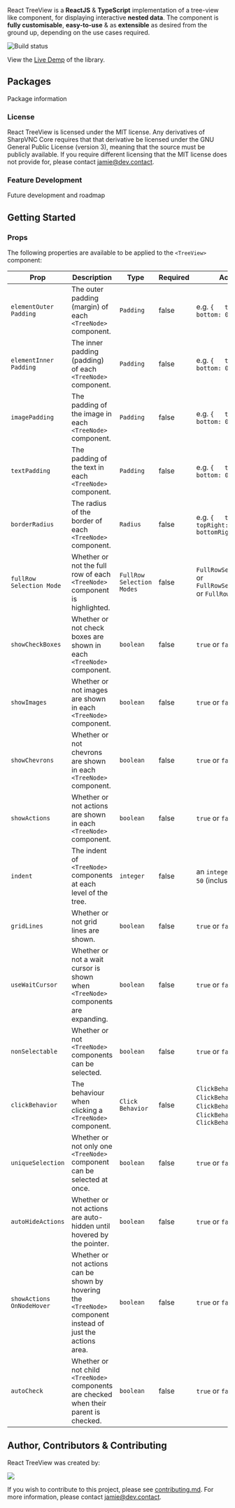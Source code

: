 React TreeView is a **ReactJS** & **TypeScript** implementation of a tree-view like component, for displaying interactive **nested data**. The component is **fully customisable**, **easy-to-use** & as **extensible** as desired from the ground up, depending on the use cases required.

![Build status](https://github.com/jamiehighfield/react-tree-view/actions/workflows/node.js.yml/badge.svg)

View the [Live Demp](https://highfield.dev) of the library.

## Packages

Package information

### License

React TreeView is licensed under the MIT license. Any derivatives of SharpVNC Core requires that that derivative be licensed under the GNU General Public License (version 3), meaning that the source must be publicly available. If you require different licensing that the MIT license does not provide for, please contact [jamie@dev.contact](mailto:jamie@dev.contact).

### Feature Development

Future development and roadmap

## Getting Started

### Props

The following properties are available to be applied to the `<TreeView>` component:

| Prop                      | Description                                                                                                  | Type                      | Required | Accepted Values                                                                                                                  |
|---------------------------|--------------------------------------------------------------------------------------------------------------|---------------------------|----------|----------------------------------------------------------------------------------------------------------------------------------|
| `elementOuter Padding`    | The outer padding (margin) of each `<TreeNode>` component.                                                   | `Padding`                 | false    | e.g. `{   top: 0,   left: 0,   bottom: 0,   right: 0 }`                                                                          |
| `elementInner Padding`    | The inner padding (padding) of each `<TreeNode>` component.                                                  | `Padding`                 | false    | e.g. `{   top: 0,   left: 0,   bottom: 0,   right: 0 }`                                                                          |
| `imagePadding`            | The padding of the image in each `<TreeNode>` component.                                                     | `Padding`                 | false    | e.g. `{   top: 0,   left: 0,   bottom: 0,   right: 0 }`                                                                          |
| `textPadding`             | The padding of the text in each `<TreeNode>` component.                                                      | `Padding`                 | false    | e.g. `{   top: 0,   left: 0,   bottom: 0,   right: 0 }`                                                                          |
| `borderRadius`            | The radius of the border of each `<TreeNode>` component.                                                     | `Radius`                  | false    | e.g. `{   topLeft: 0,   topRight: 0,   bottomLeft: 0,   bottomRight: 0 }`                                                        |
| `fullRow Selection Mode`  | Whether or not the full row of each `<TreeNode>` component is highlighted.                                   | `FullRow Selection Modes` | false    | `FullRowSelectionModes.Content` or `FullRowSelectionModes.Level` or `FullRowSelectionModes.Full`                                 |
| `showCheckBoxes`          | Whether or not check boxes are shown in each `<TreeNode>` component.                                         | `boolean`                 | false    | `true` or `false`                                                                                                                |
| `showImages`              | Whether or not images are shown in each `<TreeNode>` component.                                              | `boolean`                 | false    | `true` or `false`                                                                                                                |
| `showChevrons`            | Whether or not chevrons are shown in each `<TreeNode>` component.                                            | `boolean`                 | false    | `true` or `false`                                                                                                                |
| `showActions`             | Whether or not actions are shown in each `<TreeNode>` component.                                             | `boolean`                 | false    | `true` or `false`                                                                                                                |
| `indent`                  | The indent of `<TreeNode>` components at each level of the tree.                                             | `integer`                 | false    | an `integer` value between `25` & `50` (inclusive)                                                                               |
| `gridLines`               | Whether or not grid lines are shown.                                                                         | `boolean`                 | false    | `true` or `false`                                                                                                                |
| `useWaitCursor`           | Whether or not a wait cursor is shown when `<TreeNode>` components are expanding.                            | `boolean`                 | false    | `true` or `false`                                                                                                                |
| `nonSelectable`           | Whether or not `<TreeNode>` components can be selected.                                                      | `boolean`                 | false    | `true` or `false`                                                                                                                |
| `clickBehavior`           | The behaviour when clicking a `<TreeNode>` component.                                                        | `Click Behavior`          | false    | `ClickBehavior.None` or `ClickBehavior.Select` or `ClickBehavior.Check` or `ClickBehavior.Expand` or `ClickBehavior.SelectCheck` |
| `uniqueSelection`         | Whether or not only one `<TreeNode>` component can be selected at once.                                      | `boolean`                 | false    | `true` or `false`                                                                                                                |
| `autoHideActions`         | Whether or not actions are auto-hidden until hovered by the pointer.                                         | `boolean`                 | false    | `true` or `false`                                                                                                                |
| `showActions OnNodeHover` | Whether or not actions can be shown by hovering the `<TreeNode>` component instead of just the actions area. | `boolean`                 | false    | `true` or `false`                                                                                                                |
| `autoCheck`               | Whether or not child `<TreeNode>` components are checked when their parent is checked.                       | `boolean`                 | false    | `true` or `false`                                                                                                                |

## Author, Contributors & Contributing

React TreeView was created by:

<a href="https://github.com/jamiehighfield/jamiehighfield/graphs/contributors">
  <img src="https://contrib.rocks/image?repo=jamiehighfield/jamiehighfield" />
</a>


If you wish to contribute to this project, please see [contributing.md](contributing.md). For more information, please contact [jamie@dev.contact](mailto:jamie@dev.contact).

